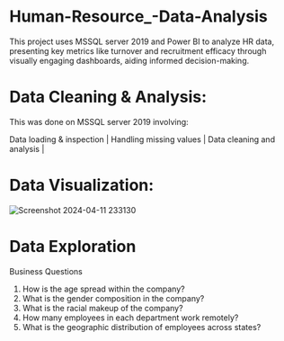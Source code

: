 # Human-Resource_-Data-Analysis
This project uses  MSSQL server 2019 and Power BI to analyze HR data, presenting key metrics like turnover and recruitment efficacy through visually engaging dashboards, aiding informed decision-making.

# Data Cleaning & Analysis:
This was done on MSSQL server 2019 involving: 

  Data loading & inspection | 
  Handling missing values | 
  Data cleaning and analysis |
# Data Visualization:
![Screenshot 2024-04-11 233130](https://github.com/Motjiang/Human-Resource_-Data-Analysis/assets/114883452/da905863-ac30-42e5-a21e-40dc8285909a)

# Data Exploration

Business Questions
1.	How is the age spread within the company?
2.	What is the gender composition in the company?
3.	What is the racial makeup of the company?
4.	How many employees in each department work remotely?
5.	What is the geographic distribution of employees across states?
